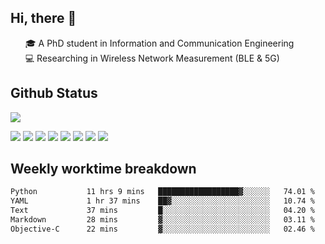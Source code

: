 <h2 > Hi, there 👋 </h3>

<div >
 <ul>
 🎓 A PhD student in Information and Communication Engineering <br>
<!--  <a href="https://www.ji.sjtu.edu.cn/">@UM-SJTU JI</a>   -->
 💻 Researching in Wireless Network Measurement (BLE & 5G)<br>
<!--  :speech_balloon: Contact me through email if possible: <a href="mailto:181716254@qq.com"><img src="https://img.shields.io/badge/-181716254@qq.com-c14438?style=plastic&logo=Gmail&logoColor=white&link=mailto:mailto:181716254@qq.com"></a> <br> -->
 <!-- :hammer_and_wrench: Working on BLE -->
 </ul>
</div>

<h2 >
Github Status 
</h1>

<p >
 <img src="https://github-readme-stats.vercel.app/api?username=haifengjia&theme=monokai"><br>
<!--  <a href="https://github.com/MountBro/myLeetCode">
  <img src="https://github-readme-stats.vercel.app/api/pin/?username=MountBro&repo=myLeetCode&theme=monokai">
 </a>
 <a href="https://github.com/MountBro/Age-of-Plague">
  <img src="https://github-readme-stats.vercel.app/api/pin/?username=MountBro&repo=Age-of-Plague&theme=monokai">
 </a> -->
</p>

<div > 
 <img src="https://img.shields.io/badge/C-00599C?style=for-the-badge&logo=c&logoColor=white">
 <img src="https://img.shields.io/badge/C%2B%2B-00599C?style=for-the-badge&logo=c%2B%2B&logoColor=white">
 <img src="https://img.shields.io/badge/Python-14354C?style=for-the-badge&logo=python&logoColor=white">
 <img src="https://img.shields.io/badge/MongoDB-4EA94B?style=for-the-badge&logo=mongodb&logoColor=white">
 <img src="https://img.shields.io/badge/JavaScript-323330?style=for-the-badge&logo=javascript&logoColor=F7DF1E">
 <img src="https://img.shields.io/badge/TypeScript-007ACC?style=for-the-badge&logo=typescript&logoColor=white"> 
 <img src="https://img.shields.io/badge/React-20232A?style=for-the-badge&logo=react&logoColor=61DAFB">
 <img src="https://img.shields.io/badge/React_Router-CA4245?style=for-the-badge&logo=react-router&logoColor=white">
</div>

<!-- 
<p >
 <img src="http://github-readme-streak-stats.herokuapp.com?user=MountBro&theme=monokai" align="center" />
</p>
<br>
 -->

<h2 >
Weekly worktime breakdown
</h1>


<!--START_SECTION:waka-->

```txt
Python           11 hrs 9 mins   ██████████████████▓░░░░░░   74.01 %
YAML             1 hr 37 mins    ██▓░░░░░░░░░░░░░░░░░░░░░░   10.74 %
Text             37 mins         █░░░░░░░░░░░░░░░░░░░░░░░░   04.20 %
Markdown         28 mins         ▓░░░░░░░░░░░░░░░░░░░░░░░░   03.11 %
Objective-C      22 mins         ▓░░░░░░░░░░░░░░░░░░░░░░░░   02.46 %
```

<!--END_SECTION:waka-->


